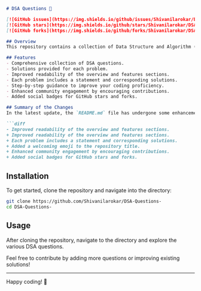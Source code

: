 ```markdown
# DSA Questions 🤖

[![GitHub issues](https://img.shields.io/github/issues/Shivanilarokar/DSA-Questions-)](https://github.com/Shivanilarokar/DSA-Questions-/issues) 
[![GitHub stars](https://img.shields.io/github/stars/Shivanilarokar/DSA-Questions-.svg?style=social)](https://github.com/Shivanilarokar/DSA-Questions-/stargazers) 
[![GitHub forks](https://img.shields.io/github/forks/Shivanilarokar/DSA-Questions-.svg?style=social)](https://github.com/Shivanilarokar/DSA-Questions-/network/members)

## Overview
This repository contains a collection of Data Structure and Algorithm (DSA) questions designed to help you improve your coding skills. Each problem is accompanied by a statement and corresponding solutions, providing step-by-step guidance for enhanced learning.

## Features
- Comprehensive collection of DSA questions.
- Solutions provided for each problem.
- Improved readability of the overview and features sections.
- Each problem includes a statement and corresponding solutions.
- Step-by-step guidance to improve your coding proficiency.
- Enhanced community engagement by encouraging contributions.
- Added social badges for GitHub stars and forks.

## Summary of the Changes
In the latest update, the `README.md` file has undergone some enhancements to improve clarity and engagement. Below are the key changes made:

```diff
- Improved readability of the overview and features sections.
+ Improved readability of the overview and features sections.
+ Each problem includes a statement and corresponding solutions.
+ Added a welcoming emoji to the repository title.
+ Enhanced community engagement by encouraging contributions.
+ Added social badges for GitHub stars and forks.
```

## Installation
To get started, clone the repository and navigate into the directory:

```bash
git clone https://github.com/Shivanilarokar/DSA-Questions-
cd DSA-Questions-
```

## Usage
After cloning the repository, navigate to the directory and explore the various DSA questions.

Feel free to contribute by adding more questions or improving existing solutions!

---

Happy coding! 🚀
```
